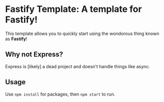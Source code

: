 # Fastify Template: A template for Fastify!
This template allows you to quickly start using the wondorous thing known as **Fastify**!
## Why not Express?
Express is \[likely\] a dead project and doesn't handle things like async.
## Usage
Use `npm install` for packages, then `npm start` to run.